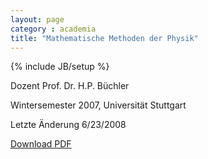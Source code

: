 ```yaml
---
layout: page
category : academia
title: "Mathematische Methoden der Physik"
---
```

{% include JB/setup %}

Dozent  Prof. Dr. H.P. Büchler

Wintersemester 2007, Universität Stuttgart

Letzte Änderung 6/23/2008

[Download PDF](MMdPh_Skript.pdf)